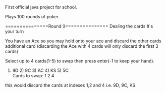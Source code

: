 First official java project for school.

Plays 100 rounds of poker.


===============Round 0===============
Dealing the cards
It's your turn

You have an Ace so you may hold onto your ace
and discard the other cards additional card
(discarding the Ace with 4 cards will only
discard the first 3 cards)

Select up to 4 cards(1-5) to swap then press 
enter(-1 to keep your hand).

1) 9D	2) 9C	3) AC	4) KS	5) 5C	
Cards to swap: 1 2 4

this would discard the cards at indexes 1,2 and 4
i.e. 9D, 9C, KS


